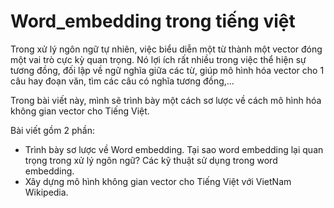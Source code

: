 # Word_embedding trong tiếng việt
Trong xử lý ngôn ngữ tự nhiên, việc biểu diễn một từ thành một vector đóng một vai trò cực kỳ quan trọng. Nó lợi ích rất nhiều trong việc thể hiện sự tương đồng, đối lập về ngữ nghĩa giữa các từ, giúp mô hình hóa vector cho 1 câu hay đoạn văn, tìm các câu có nghĩa tương đồng,...

Trong bài viết này, mình sẽ trình bày một cách sơ lược về cách mô hình hóa không gian vector cho Tiếng Việt.

Bài viết gồm 2 phần:
- Trình bày sơ lược về Word embedding. Tại sao word embedding lại quan trọng trong xử lý ngôn ngữ? Các kỹ thuật sử dụng trong word embedding.
- Xây dựng mô hình không gian vector cho Tiếng Việt với VietNam Wikipedia.
